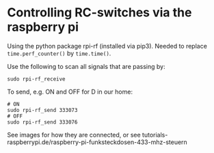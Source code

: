# Controlling RC-switches via the raspberry pi

Using the python package rpi-rf (installed via pip3).
Needed to replace `time.perf_counter()` by `time.time()`.

Use the following to scan all signals that are passing by:

```
sudo rpi-rf_receive
```

To send, e.g. ON and OFF for D in our home:

```
# ON
sudo rpi-rf_send 333073
# OFF
sudo rpi-rf_send 333076
```

See images for how they are connected, or see
tutorials-raspberrypi.de/raspberry-pi-funksteckdosen-433-mhz-steuern